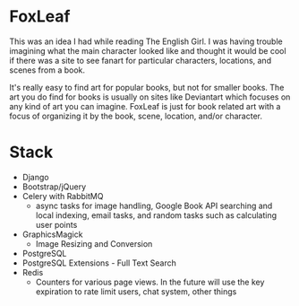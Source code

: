 # FoxLeaf
This was an idea I had while reading The English Girl.  I was having trouble imagining what the main character looked like and thought it would be cool if there was a site to see fanart for particular characters, locations, and scenes from a book.

It's really easy to find art for popular books, but not for smaller books.  The art you do find for books is usually on sites like Deviantart which focuses on any kind of art you can imagine.  FoxLeaf is just for book related art with a focus of organizing it by the book, scene, location, and/or character.

# Stack

* Django
* Bootstrap/jQuery
* Celery with RabbitMQ
  * async tasks for image handling, Google Book API searching and local indexing, email tasks, and random tasks such as calculating user points
* GraphicsMagick
  * Image Resizing and Conversion
* PostgreSQL
* PostgreSQL Extensions - Full Text Search
* Redis
  * Counters for various page views. In the future will use the key expiration to rate limit users, chat system, other things
